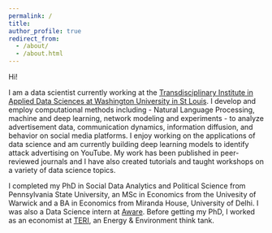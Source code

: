 ```yaml
---
permalink: /
title: 
author_profile: true
redirect_from: 
  - /about/
  - /about.html
---
```


Hi!

I am a data scientist currently working at the [Transdisciplinary Institute in Applied Data Sciences at Washington University in St Louis](https://triads.wustl.edu/). I develop and employ computational methods including - Natural Language Processing, machine and deep learning, network modeling and experiments - to analyze advertisement data, communication dynamics, information diffusion, and behavior on social media platforms. I enjoy working on the applications of data science and am currently building deep learning models to identify attack advertising on YouTube. My work has been published in peer-reviewed journals and I have also created tutorials and taught workshops on a variety of data science topics. 

I completed my PhD in Social Data Analytics and Political Science from Pennsylvania State University, an MSc in Economics from the Univesity of Warwick and a BA in Economics from Miranda House, University of Delhi. I was also a Data Science intern at [Aware](https://www.awarehq.com/). Before getting my PhD, I worked as an economist at [TERI](https://www.teriin.org/), an Energy & Environment think tank.


<!---
Currently, I am a Postdoctoral fellow at the [Transdisciplinary Institute in Applied Data Sciences at Washington University in St Louis](https://triads.wustl.edu/). I hold a dual title Ph.D. in Social Data Analytics and Political Science from Pennsylvania State University, an M.Sc. in Economics from the Univesity of Warwick and a B.A. in Economics from Miranda House, University of Delhi.  During my Ph.D. I was a Data Science intern at [Aware](https://www.awarehq.com/), where I developed machine learning models to detect sensitive data in digital workplaces. Before starting my Ph.D., I worked as an economist at [TERI](https://www.teriin.org/), an Energy & Environment thinktank. -->


<!--- I use data science to study . Specifically, I utilize large-scale data from social platforms to model interactions in digital spaces and their impact on internet censorship, repression, and public policy diffusion. I have expertise in the applications of natural language processing, network analysis, and causal inference. -->


